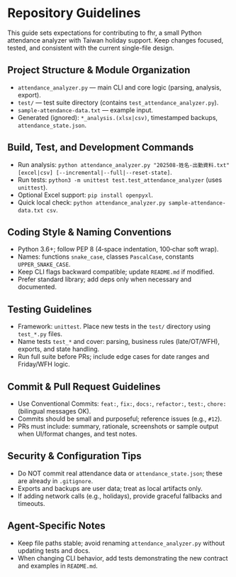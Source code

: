 # Repository Guidelines

This guide sets expectations for contributing to fhr, a small Python attendance analyzer with Taiwan holiday support. Keep changes focused, tested, and consistent with the current single-file design.

## Project Structure & Module Organization
- `attendance_analyzer.py` — main CLI and core logic (parsing, analysis, export).
- `test/` — test suite directory (contains `test_attendance_analyzer.py`).
- `sample-attendance-data.txt` — example input.
- Generated (ignored): `*_analysis.(xlsx|csv)`, timestamped backups, `attendance_state.json`.

## Build, Test, and Development Commands
- Run analysis: `python attendance_analyzer.py "202508-姓名-出勤資料.txt" [excel|csv] [--incremental|--full|--reset-state]`.
- Run tests: `python3 -m unittest test.test_attendance_analyzer` (uses `unittest`).
- Optional Excel support: `pip install openpyxl`.
- Quick local check: `python attendance_analyzer.py sample-attendance-data.txt csv`.

## Coding Style & Naming Conventions
- Python 3.6+; follow PEP 8 (4‑space indentation, 100‑char soft wrap).
- Names: functions `snake_case`, classes `PascalCase`, constants `UPPER_SNAKE_CASE`.
- Keep CLI flags backward compatible; update `README.md` if modified.
- Prefer standard library; add deps only when necessary and documented.

## Testing Guidelines
- Framework: `unittest`. Place new tests in the `test/` directory using `test_*.py` files.
- Name tests `test_*` and cover: parsing, business rules (late/OT/WFH), exports, and state handling.
- Run full suite before PRs; include edge cases for date ranges and Friday/WFH logic.

## Commit & Pull Request Guidelines
- Use Conventional Commits: `feat:`, `fix:`, `docs:`, `refactor:`, `test:`, `chore:` (bilingual messages OK).
- Commits should be small and purposeful; reference issues (e.g., `#12`).
- PRs must include: summary, rationale, screenshots or sample output when UI/format changes, and test notes.

## Security & Configuration Tips
- Do NOT commit real attendance data or `attendance_state.json`; these are already in `.gitignore`.
- Exports and backups are user data; treat as local artifacts only.
- If adding network calls (e.g., holidays), provide graceful fallbacks and timeouts.

## Agent‑Specific Notes
- Keep file paths stable; avoid renaming `attendance_analyzer.py` without updating tests and docs.
- When changing CLI behavior, add tests demonstrating the new contract and examples in `README.md`.

